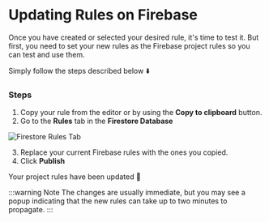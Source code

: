 # Updating Rules on Firebase

Once you have created or selected your desired rule, it's time to test it. But first, you need to set your new rules as the Firebase project rules so you can test and use them.

Simply follow the steps described below ⬇️

### Steps

1. Copy your rule from the editor or by using the **Copy to clipboard** button.
2. Go to the **Rules** tab in the **Firestore Database**

![Firestore Rules Tab](https://utfs.io/f/zBfy93Sj1ZvFEf8TyhT4XRyTH918WQnkSwAIGZUfbgL2mEjO)

3. Replace your current Firebase rules with the ones you copied.
4. Click **Publish**

Your project rules have been updated 🥳

:::warning Note
The changes are usually immediate, but you may see a popup indicating that the new rules can take up to two minutes to propagate.
:::
